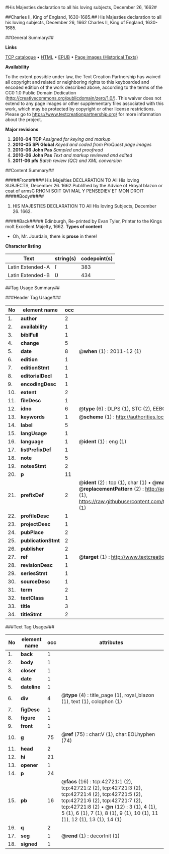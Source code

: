 #His Majesties declaration to all his loving subjects, December 26, 1662#

##Charles II, King of England, 1630-1685.##
His Majesties declaration to all his loving subjects, December 26, 1662
Charles II, King of England, 1630-1685.

##General Summary##

**Links**

[TCP catalogue](http://www.ota.ox.ac.uk/tcp/)  • 
[HTML](http://tei.it.ox.ac.uk/tcp/Texts-HTML/free/A32/A32223.html)  • 
[EPUB](http://tei.it.ox.ac.uk/tcp/Texts-EPUB/free/A32/A32223.epub) • 
[Page images (Historical Texts)](https://historicaltexts.jisc.ac.uk/eebo-09316543e)

**Availability**

To the extent possible under law, the Text Creation Partnership has waived all copyright and related or neighboring rights to this keyboarded and encoded edition of the work described above, according to the terms of the CC0 1.0 Public Domain Dedication (http://creativecommons.org/publicdomain/zero/1.0/). This waiver does not extend to any page images or other supplementary files associated with this work, which may be protected by copyright or other license restrictions. Please go to https://www.textcreationpartnership.org/ for more information about the project.

**Major revisions**

1. __2010-04__ __TCP__ *Assigned for keying and markup*
1. __2010-05__ __SPi Global__ *Keyed and coded from ProQuest page images*
1. __2010-06__ __John Pas__ *Sampled and proofread*
1. __2010-06__ __John Pas__ *Text and markup reviewed and edited*
1. __2011-06__ __pfs__ *Batch review (QC) and XML conversion*

##Content Summary##

#####Front#####
His Majeſties DECLARATION TO All His loving SUBJECTS, December 26. 1662.Publiſhed by the Advice of Hroyal blazon or coat of armsC RHONI SOIT QVI MAL Y PENSEDIEV ET MON DROIT
#####Body#####

1. HIS MAJESTIES DECLARATION TO All His loving Subjects, December 26. 1662.

#####Back#####
Edinburgh, Re-printed by Evan Tyler, Printer to the Kings moſt Excellent Majeſty, 1662.
**Types of content**

  * Oh, Mr. Jourdain, there is **prose** in there!

**Character listing**


|Text|string(s)|codepoint(s)|
|---|---|---|
|Latin Extended-A|ſ|383|
|Latin Extended-B|Ʋ|434|

##Tag Usage Summary##

###Header Tag Usage###

|No|element name|occ|attributes|
|---|---|---|---|
|1.|__author__|2||
|2.|__availability__|1||
|3.|__biblFull__|1||
|4.|__change__|5||
|5.|__date__|8| @__when__ (1) : 2011-12 (1)|
|6.|__edition__|1||
|7.|__editionStmt__|1||
|8.|__editorialDecl__|1||
|9.|__encodingDesc__|1||
|10.|__extent__|2||
|11.|__fileDesc__|1||
|12.|__idno__|6| @__type__ (6) : DLPS (1), STC (2), EEBO-CITATION (1), OCLC (1), VID (1)|
|13.|__keywords__|1| @__scheme__ (1) : http://authorities.loc.gov/ (1)|
|14.|__label__|5||
|15.|__langUsage__|1||
|16.|__language__|1| @__ident__ (1) : eng (1)|
|17.|__listPrefixDef__|1||
|18.|__note__|5||
|19.|__notesStmt__|2||
|20.|__p__|11||
|21.|__prefixDef__|2| @__ident__ (2) : tcp (1), char (1)  •  @__matchPattern__ (2) : ([0-9\-]+):([0-9IVX]+) (1), (.+) (1)  •  @__replacementPattern__ (2) : http://eebo.chadwyck.com/downloadtiff?vid=$1&page=$2 (1), https://raw.githubusercontent.com/textcreationpartnership/Texts/master/tcpchars.xml#$1 (1)|
|22.|__profileDesc__|1||
|23.|__projectDesc__|1||
|24.|__pubPlace__|2||
|25.|__publicationStmt__|2||
|26.|__publisher__|2||
|27.|__ref__|1| @__target__ (1) : http://www.textcreationpartnership.org/docs/. (1)|
|28.|__revisionDesc__|1||
|29.|__seriesStmt__|1||
|30.|__sourceDesc__|1||
|31.|__term__|2||
|32.|__textClass__|1||
|33.|__title__|3||
|34.|__titleStmt__|2||


###Text Tag Usage###

|No|element name|occ|attributes|
|---|---|---|---|
|1.|__back__|1||
|2.|__body__|1||
|3.|__closer__|1||
|4.|__date__|1||
|5.|__dateline__|1||
|6.|__div__|4| @__type__ (4) : title_page (1), royal_blazon (1), text (1), colophon (1)|
|7.|__figDesc__|1||
|8.|__figure__|1||
|9.|__front__|1||
|10.|__g__|75| @__ref__ (75) : char:V (1), char:EOLhyphen (74)|
|11.|__head__|2||
|12.|__hi__|21||
|13.|__opener__|1||
|14.|__p__|24||
|15.|__pb__|16| @__facs__ (16) : tcp:42721:1 (2), tcp:42721:2 (2), tcp:42721:3 (2), tcp:42721:4 (2), tcp:42721:5 (2), tcp:42721:6 (2), tcp:42721:7 (2), tcp:42721:8 (2)  •  @__n__ (12) : 3 (1), 4 (1), 5 (1), 6 (1), 7 (1), 8 (1), 9 (1), 10 (1), 11 (1), 12 (1), 13 (1), 14 (1)|
|16.|__q__|2||
|17.|__seg__|1| @__rend__ (1) : decorInit (1)|
|18.|__signed__|1||
